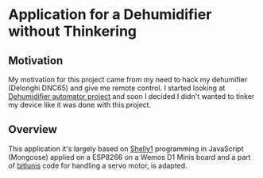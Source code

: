 # Application for a Dehumidifier without Thinkering

## Motivation

My motivation for this project came from my need to hack my dehumifier (Delonghi DNC65) and give me remote control. I started looking at [Dehumidifier automator project](https://hackaday.io/project/20898-dehumidifier-automator#menu-description) and soon I decided I didn't wanted to tinker my device like it was done with this project. 

## Overview

This application it's largely based on [Shelly1](https://github.com/mongoose-os-apps/shelly1) programming in JavaScript (Mongoose) applied on a ESP8266 on a Wemos D1 Minis board and a part of [bitlunis](https://github.com/mongoose-os-apps/smart-washing-machine) code for handling a servo motor, is adapted.
